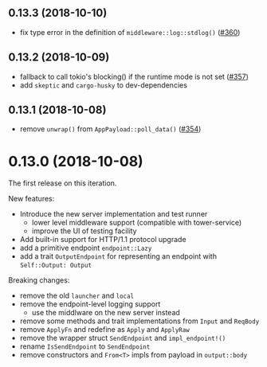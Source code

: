 <a name="0.13.3"></a>
## 0.13.3 (2018-10-10)

* fix type error in the definition of `middleware::log::stdlog()` ([#360](https://github.com/finchers-rs/finchers/pull/360))

<a name="0.13.2"></a>
## 0.13.2 (2018-10-09)

* fallback to call tokio's blocking() if the runtime mode is not set ([#357](https://github.com/finchers-rs/finchers/pull/357))
* add `skeptic` and `cargo-husky` to dev-dependencies

<a name="0.13.1"></a>
## 0.13.1 (2018-10-08)

* remove `unwrap()` from `AppPayload::poll_data()` ([#354](https://github.com/finchers-rs/finchers/pull/354))

<a name="0.13.0"></a>
# 0.13.0 (2018-10-08)

The first release on this iteration.

New features:

* Introduce the new server implementation and test runner
  - lower level middleware support (compatible with tower-service)
  - improve the UI of testing facility
* Add built-in support for HTTP/1.1 protocol upgrade
* add a primitive endpoint `endpoint::Lazy`
* add a trait `OutputEndpoint` for representing an endpoint with `Self::Output: Output`

Breaking changes:

* remove the old `launcher` and `local`
* remove the endpoint-level logging support
  - use the middlware on the new server instead
* remove some methods and trait implementations from `Input` and `ReqBody`
* remove `ApplyFn` and redefine as `Apply` and `ApplyRaw`
* remove the wrapper struct `SendEndpoint` and `impl_endpoint!()`
* rename `IsSendEndpoint` to `SendEndpoint`
* remove constructors and `From<T>` impls from payload in `output::body`